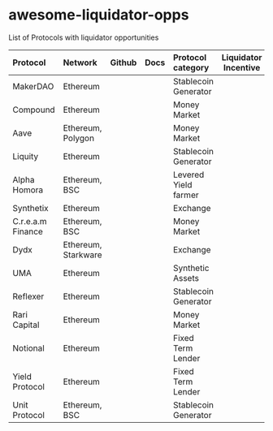 # awesome-liquidator-opps


List of Protocols with liquidator opportunities

| Protocol           | Network                  | Github   | Docs  | Protocol category      |Liquidator Incentive|
|:-------------------|:------------------------ |:---------|:------|:-----------------------|--------------------|
|MakerDAO            |Ethereum                  |          |       |Stablecoin Generator    ||
|Compound            |Ethereum                  |          |       |Money Market            ||
|Aave                |Ethereum, Polygon         |          |       |Money Market            ||
|Liquity             |Ethereum                  |          |       |Stablecoin Generator    ||
|Alpha Homora        |Ethereum, BSC             |          |       |Levered Yield farmer    ||
|Synthetix           |Ethereum                  |          |       |Exchange                ||
|C.r.e.a.m Finance   |Ethereum, BSC             |          |       |Money Market            ||
|Dydx                |Ethereum, Starkware       |          |       |Exchange                ||
|UMA                 |Ethereum                  |          |       |Synthetic Assets        ||
|Reflexer            |Ethereum                  |          |       |Stablecoin Generator    ||
|Rari Capital        |Ethereum                  |          |       |Money Market            ||
|Notional            |Ethereum                  |          |       |Fixed Term Lender       ||
|Yield Protocol      |Ethereum                  |          |       |Fixed Term Lender       ||
|Unit Protocol       |Ethereum, BSC             |          |       |Stablecoin Generator    ||